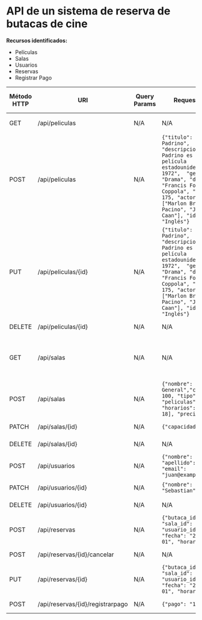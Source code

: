 # API de un sistema de reserva de butacas de cine

**Recursos identificados:**
- Películas
- Salas
- Usuarios
- Reservas
- Registrar Pago


| Método HTTP | URI            | Query Params | Request Body | Response Body    | Códigos HTTP de respuesta |
|-------------|----------------|--------------|--------------|------------------|-------------------------|
| GET        | /api/peliculas | N/A          | N/A | ``{"pelicula_id": 1, "titulo": "Sala 1"}`` | 200, 400, 500 |
| POST        | /api/peliculas    | N/A          | ``{"titulo": "El Padrino", "descripcion": "El Padrino es una película estadounidense de 1972",  "genero": "Drama", "director": "Francis Ford Coppola", "duracion": 175, "actores": ["Marlon Brando", "Al Pacino", "James Caan"], "idioma": "Inglés"}`` | ``{"id": 123}`` | 201, 400, 500 |
| PUT        | /api/peliculas/{id}   | N/A          | ``{"titulo": "El Padrino", "descripcion": "El Padrino es una película estadounidense de 1972",  "genero": "Drama", "director": "Francis Ford Coppola", "duracion": 175, "actores": ["Marlon Brando", "Al Pacino", "James Caan"], "idioma": "Inglés"}`` | N/A | 200, 400, 404, 500 |
| DELETE        | /api/peliculas/{id}    | N/A          | N/A | N/A | 204, 404, 500 |
| GET        | /api/salas | N/A          | N/A | ``{"sala_id": 1, "nombre": "Sala 1", "pelicual_id": [1, 2], "horarios": [12, 15, 18]}`` | 200, 400, 500 |
| POST        | /api/salas    | N/A          | ``{"nombre": "Sala General","capacidad": 100, "tipo": "2D", "peliculas": [1, 2], "horarios": [12, 15, 18], "precio": 20}`` | ``{"id": 123}`` | 201, 400, 500 |
| PATCH        | /api/salas/{id}    | N/A          | ``{"capacidad": 90}`` | N/A | 200, 400, 404, 500 |
| DELETE        | /api/salas/{id}    | N/A          | N/A | N/A | 204, 404, 500 |
| POST        | /api/usuarios    | N/A          | ``{"nombre": "Juan", "apellido": "Pérez", "email": "juan@example.com"}`` | ``{"id": 123}`` | 201, 400, 500 |
| PATCH        | /api/usuarios/{id}    | N/A          | ``{"nombre": "Sebastian"}`` | N/A | 200, 400, 404, 500 |
| DELETE        | /api/usuarios/{id}    | N/A          | N/A | N/A | 204, 404, 500 |
| POST        | /api/reservas    | N/A          | ``{"butaca_id": 11, "sala_id": 1, "usuario_id": 123, "fecha": "2024-05-01", "horario": 15}`` | ``{"id": 123}`` | 201, 400, 500 |
| POST        | /api/reservas/{id}/cancelar    | N/A          | N/A | N/A | 200, 400, 500 |
| PUT        | /api/reservas/{id}   | N/A          | ``{"butaca_id": 11, "sala_id": 1, "usuario_id": 123, "fecha": "2024-05-01", "horario": 15}`` | N/A | 200, 400, 404, 500 |
| POST        | /api/reservas/{id}/registrarpago    | N/A          | ``{"pago": "10USD"}`` | N/A | 200, 400, 500 |